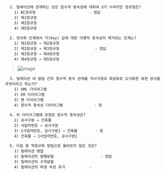 ```
  1. 릴레이션에 존재하는 모든 함수적 종속성에 대하여 X가 수퍼키인 정규형은? 
    1) BC정규형                        - 정답
    2) 제1정규형
    3) 제2정규형  
    4) 제5정규형
```

```
  2. 정규화 단계에서 키(key) 값에 대한 이행적 종속성이 제거되는 단계는? 
    1) 제1정규형 → 제2정규형  
    2) 제2정규형 → 제3정규형                - 정답
    3) 제3정규형 → 제4정규형 
    4) 제4정규형 → 제5정규형  
```

>![image](https://user-images.githubusercontent.com/17442343/171613917-5861df8c-4672-4904-b3e8-c21996d30e74.png)

```
  3. 릴레이션 내 컬럼 간의 함수적 종속 관계를 직사각형과 화살표로 도식화한 표현 방식을 무엇이라고 하는가?
    1) UML 다이어그램  
    2) ER 다이어그램 
    3) 벤 다이어그램  
    4) 함수적 종속성 다이어그램              - 정
```

```
  4. 위 다이어그램에 포함된 함수적 종속성은?
    1) 공사구분 → 건축물
    2) 사업자번호 → 공사구분 
    3) {사업자번호, 공사구분} → 건축물        - 정
    4) 건축물 → {사업자번호, 공사구분}
```

```
  5. 다음 중 역정규화 방법으로 올바르지 않은 것은?
    1) 릴레이션 병합
    2) 릴레이션의 평행분할                     - 정답
    3) 릴레이션의 수직분할
    4) 릴레이션의 파생 속성 추가           - 
```
